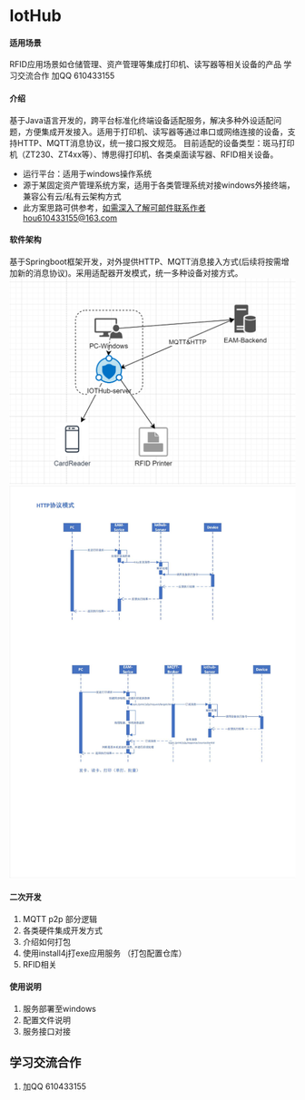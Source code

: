 # IotHub
#### 适用场景
RFID应用场景如仓储管理、资产管理等集成打印机、读写器等相关设备的产品
学习交流合作  加QQ 610433155
#### 介绍
基于Java语言开发的，跨平台标准化终端设备适配服务，解决多种外设适配问题，方便集成开发接入。适用于打印机、读写器等通过串口或网络连接的设备，支持HTTP、MQTT消息协议，统一接口报文规范。
目前适配的设备类型：斑马打印机（ZT230、ZT4xx等）、博思得打印机、各类桌面读写器、RFID相关设备。

* 运行平台：适用于windows操作系统
* 源于某固定资产管理系统方案，适用于各类管理系统对接windows外接终端，兼容公有云/私有云架构方式
* 此方案思路可供参考，如需深入了解可邮件联系作者hou610433155@163.com
#### 软件架构
基于Springboot框架开发，对外提供HTTP、MQTT消息接入方式(后续将按需增加新的消息协议)。采用适配器开发模式，统一多种设备对接方式。
![输入图片说明](docs/IOTHub-Server.png)
![输入图片说明](docs/HTTP&MQTT%E8%AE%BE%E5%A4%87%E4%BA%92%E8%81%94%E8%AF%B7%E6%B1%82_%E6%97%B6%E5%BA%8F.jpg)

#### 二次开发

1.  MQTT  p2p 部分逻辑
2.  各类硬件集成开发方式
3.  介绍如何打包
4.  使用install4j打exe应用服务  （打包配置仓库）
5.  RFID相关
#### 使用说明

1.  服务部署至windows
2.  配置文件说明
3.  服务接口对接

## 学习交流合作
1. 加QQ 610433155